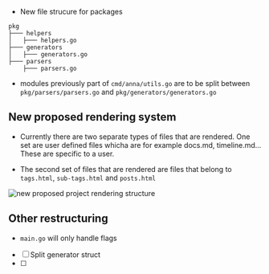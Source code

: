 - New file strucure for packages

```
pkg
├─── helpers
│   ├─── helpers.go
├─── generators
│   ├─── generators.go
├─── parsers
    ├─── parsers.go

```

- modules previously part of `cmd/anna/utils.go` are to be split between `pkg/parsers/parsers.go` and `pkg/generators/generators.go`

## New proposed rendering system

- Currently there are two separate types of files that are rendered. One set are user defined files whicha are for example docs.md, timeline.md... These are specific to a user.

- The second set of files that are rendered are files that belong to `tags.html`, `sub-tags.html` and `posts.html`

![new proposed project rendering structure](https://i.imgur.com/LgCDh4P.png)

## Other restructuring

- `main.go` will only handle flags

- [ ] Split generator struct
- [ ]
